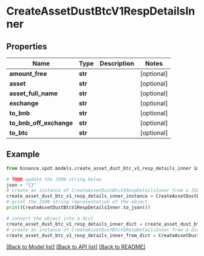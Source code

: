 # CreateAssetDustBtcV1RespDetailsInner


## Properties

Name | Type | Description | Notes
------------ | ------------- | ------------- | -------------
**amount_free** | **str** |  | [optional] 
**asset** | **str** |  | [optional] 
**asset_full_name** | **str** |  | [optional] 
**exchange** | **str** |  | [optional] 
**to_bnb** | **str** |  | [optional] 
**to_bnb_off_exchange** | **str** |  | [optional] 
**to_btc** | **str** |  | [optional] 

## Example

```python
from binance.spot.models.create_asset_dust_btc_v1_resp_details_inner import CreateAssetDustBtcV1RespDetailsInner

# TODO update the JSON string below
json = "{}"
# create an instance of CreateAssetDustBtcV1RespDetailsInner from a JSON string
create_asset_dust_btc_v1_resp_details_inner_instance = CreateAssetDustBtcV1RespDetailsInner.from_json(json)
# print the JSON string representation of the object
print(CreateAssetDustBtcV1RespDetailsInner.to_json())

# convert the object into a dict
create_asset_dust_btc_v1_resp_details_inner_dict = create_asset_dust_btc_v1_resp_details_inner_instance.to_dict()
# create an instance of CreateAssetDustBtcV1RespDetailsInner from a dict
create_asset_dust_btc_v1_resp_details_inner_from_dict = CreateAssetDustBtcV1RespDetailsInner.from_dict(create_asset_dust_btc_v1_resp_details_inner_dict)
```
[[Back to Model list]](../README.md#documentation-for-models) [[Back to API list]](../README.md#documentation-for-api-endpoints) [[Back to README]](../README.md)


